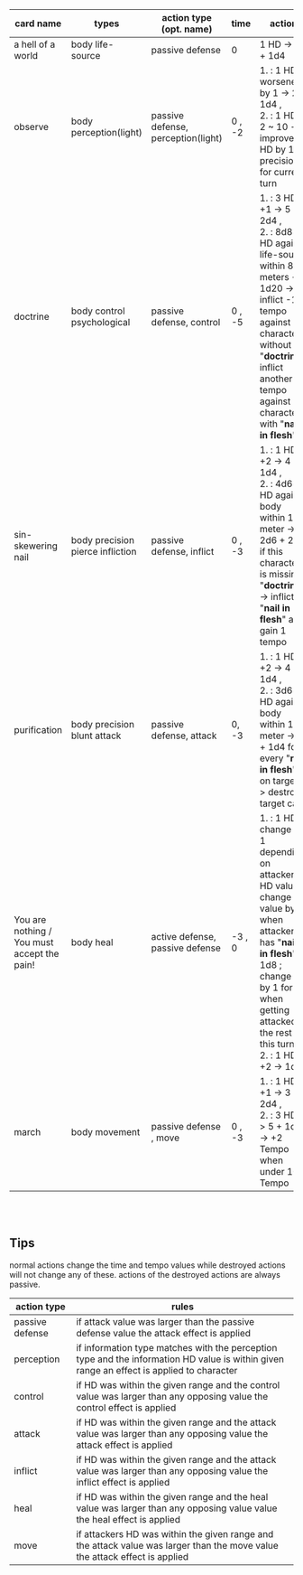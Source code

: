 | card name | types | action type (opt. name) | time | action | tempo | destruction effect | destroyed actions |
| -- | -- | -- | -- | -- | -- | -- | -- |
| a hell of a world | body life-source | passive defense | 0 | 1 HD -> 1 + 1d4 | 0 | kromer dies | - |
| observe | body perception(light) | passive defense, perception(light) | 0 , -2 | 1. : 1 HD worsened by 1 -> 2 + 1d4 ,<br> 2. : 1 HD = 2 ~ 10 -> improve HD by 1 on precision for current turn | -2 , +2 | kromer looses vision | passive defense : 1 HD worsened by 1 = 1 -> 4 |
| doctrine | body control psychological | passive defense, control | 0 , -5 | 1. : 3 HD ~ +1 -> 5 + 2d4 ,<br> 2. : 8d8 HD against life-source within 8 meters -> 1d20 -> inflict -1 tempo against characters without "<b>doctrine</b>". inflict another -1 tempo against characters with "<b>nail in flesh</b>" | -20 , +2 | panics next turn | gain doctrine and 10 tempo if in panic |
| sin-skewering nail | body precision pierce infliction | passive defense, inflict | 0 , -3 | 1. : 1 HD ~ +2 -> 4 + 1d4 ,<br> 2. : 4d6 HD against body within 1 meter -> 2d6 + 2d6 if this character is missing "<b>doctrine</b>" -> inflict "<b>nail in flesh</b>" and gain 1 tempo | -1 , +2 | - | passive defense : 1 HD = 1 -> 3 |
| purification | body precision blunt attack | passive defense, attack | 0, -3 | 1. : 1 HD ~ +2 -> 4 + 1d4 ,<br> 2. : 3d6 HD against body within 1 meter -> 4 + 1d4 for every "<b>nail in flesh</b>" on target -> destroys target card | -1 , +3 | - | passive defense : 1 HD = 1 -> 3 |
| You are nothing / You must accept the pain! | body heal | active defense, passive defense | -3 , 0 | 1. : 1 HD change by 1 depending on attackers HD value, change HD value by 1 when attacker has "<b>nail in flesh</b>" -> 1d8 ; change HD by 1 for when getting attacked the rest of this turn ,<br> 2. : 1 HD ~ +2 -> 1d4 | +2 , -1 | activate destroyed actions at turn end | heal : 8d6 HD against own cards -> heal 1d4 |
| march | body movement | passive defense , move | 0 , -3 | 1. : 1 HD ~ +1 -> 3 + 2d4 ,<br> 2. : 3 HD -> 5 + 1d4 -> +2 Tempo when under 10 Tempo | -2 , +3 | reset Tempo to 5 when destroyed | passive defense : 1 HD -> 2 |

<br>
<br>

## Tips

normal actions change the time and tempo values while destroyed actions will not change any of these.
actions of the destroyed actions are always passive.

| action type | rules |
| -- | -- |
| passive defense | if attack value was larger than the passive defense value the attack effect is applied |
| perception | if information type matches with the perception type and the information HD value is within given range an effect is applied to character |
| control | if HD was within the given range and the control value was larger than any opposing value the control effect is applied |
| attack | if HD was within the given range and the attack value was larger than any opposing value the attack effect is applied |
| inflict | if HD was within the given range and the attack value was larger than any opposing value the inflict effect is applied |
| heal | if HD was within the given range and the heal value was larger than any opposing value value the heal effect is applied |
| move | if attackers HD was within the given range and the attack value was larger than the move value the attack effect is applied |